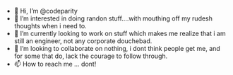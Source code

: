 - 👋 Hi, I’m @codeparity
- 👀 I’m interested in doing randon stuff....with mouthing off my rudesh thoughts when i need to.
- 🌱 I’m currently looking to work on stuff which makes me realize that i am still an engineer, not any corporate douchebad.
- 💞️ I’m looking to collaborate on nothing, i dont think people get me, and for some that do, lack the courage to follow through.
- 📫 How to reach me ... dont!

<!---
codeparity/codeparity is a ✨ special ✨ repository because its `README.md` (this file) appears on your GitHub profile.
You can click the Preview link to take a look at your changes.
--->
